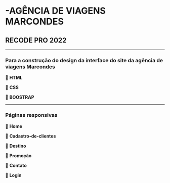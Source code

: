 # -AGÊNCIA DE VIAGENS MARCONDES

## RECODE PRO 2022  

-----------------------------------------------------------------------------------------------
### Para a construção do design da interface do site da agência de viagens Marcondes

🚩 **HTML**<br /> 

🚩 **CSS**<br /> 

🚩 **BOOSTRAP**<br /> 

-----------------------------------------------------------------------------------------------
### Páginas responsivas

🚩 **Home**<br /> 

🚩 **Cadastro-de-clientes**<br /> 

🚩 **Destino**<br /> 

🚩 **Promoção**<br /> 

🚩 **Contato**<br /> 

🚩 **Login**<br /> 

